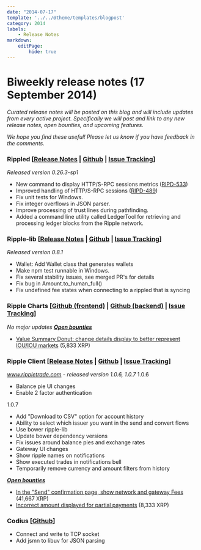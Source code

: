 ```yaml
---
date: "2014-07-17"
template: '../../@theme/templates/blogpost'
category: 2014
labels:
    - Release Notes
markdown:
    editPage:
        hide: true
---
```

# Biweekly release notes (17 September 2014)

*Curated release notes will be posted on this blog and will include updates from every active project. Specifically we will post and link to any new release notes, open bounties, and upcoming features.*

*We hope you find these useful! Please let us know if you have feedback in the comments.*

### **Rippled [[Release Notes](https://ripple.com/wiki/Category:Rippled_release_notes) | [Github](https://github.com/ripple/rippled) | [Issue Tracking](https://ripplelabs.atlassian.net/secure/RapidBoard.jspa?rapidView=25)]**

*Released version 0.26.3-sp1*

-   New command to display HTTP/S-RPC sessions metrics ([RIPD-533](https://ripplelabs.atlassian.net/browse/RIPD-533))
-   Improved handling of HTTP/S-RPC sessions ([RIPD-489](https://ripplelabs.atlassian.net/browse/RIPD-489))
-   Fix unit tests for Windows.
-   Fix integer overflows in JSON parser.
-   Improve processing of trust lines during pathfinding.
-   Added a command line utility called LedgerTool for retrieving and processing ledger blocks from the Ripple network.

### **Ripple-lib [[Release Notes](https://github.com/ripple/ripple-lib/releases) | [Github](https://github.com/ripple/ripple-lib) | [Issue Tracking](https://github.com/ripple/ripple-lib/issues)]**

*Released version 0.8.1*

-   Wallet: Add Wallet class that generates wallets
-   Make npm test runnable in Windows.
-   Fix several stability issues, see merged PR's for details
-   Fix bug in Amount.to\_human\_full()
-   Fix undefined fee states when connecting to a rippled that is syncing

### **Ripple Charts [[Github (frontend)](https://github.com/ripple/ripplecharts-frontend) | [Github (backend)](https://github.com/ripple/ripple-data-api) | [Issue Tracking](https://ripplelabs.atlassian.net/browse/RC/?selectedTab=com.atlassian.jira.jira-projects-plugin:summary-panel)]**

*No major updates* [***Open bounties***](https://www.bountysource.com/trackers/3954022-ripple-charts)

-   [Value Summary Donut: change details display to better represent IOU/IOU markets](https://www.bountysource.com/issues/3597514-value-summary-donut-change-details-display-to-better-represent-iou-iou-markets) (5,833 XRP)

### **Ripple Client [[Release Notes](https://ripple.com/wiki/Ripple_Trade_Release_Notes) | [Github](https://github.com/ripple/ripple-client) | [Issue Tracking](https://ripplelabs.atlassian.net/secure/RapidBoard.jspa?rapidView=2&view=planning&selectedIssue=RT-1990&quickFilter=38&epics=visible)]**

*www.rippletrade.com - released version 1.0.6, 1.0.7* 1.0.6

-   Balance pie UI changes
-   Enable 2 factor authentication

1.0.7

-   Add "Download to CSV" option for account history
-   Ability to select which issuer you want in the send and convert flows
-   Use bower ripple-lib
-   Update bower dependency versions
-   Fix issues around balance pies and exchange rates
-   Gateway UI changes
-   Show ripple names on notifications
-   Show executed trades in notifications bell
-   Temporarily remove currency and amount filters from history

**[*Open bounties*](https://www.bountysource.com/trackers/3604734-ripple-trade)**

-   [In the "Send" confirmation page, show network and gateway Fees](https://www.bountysource.com/issues/2842674-in-the-send-confirmation-page-show-network-and-gateway-fees) (41,667 XRP)
-   [Incorrect amount displayed for partial payments](https://www.bountysource.com/issues/2842476-incorrect-amount-displayed-for-partial-payments) (8,333 XRP)

### **Codius** **[[Github](https://github.com/codius)]**

-   Connect and write to TCP socket
-   Add jsmn to libuv for JSON parsing
